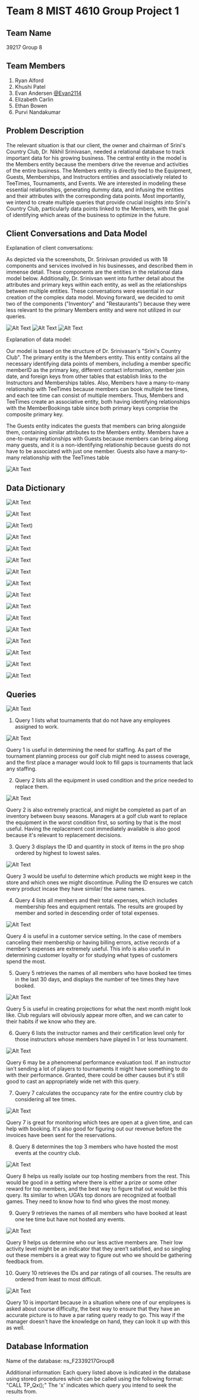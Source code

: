 # Team 8 MIST 4610 Group Project 1

## Team Name
39217 Group 8

## Team Members
1. Ryan Alford
2. Khushi Patel
3. Evan Andersen [@Evan2114](https://github.com/Evan2114)
4. Elizabeth Carlin
5. Ethan Bowen
6. Purvi Nandakumar

## Problem Description
The relevant situation is that our client, the owner and chairman of Srini's Country Club, Dr. Nikhil Srinivasan, needed a relational database to track important data for his growing business. The central entity in the model is the Members entity because the members drive the revenue and activities of the entire business. The Members entity is directly tied to the Equipment, Guests, Memberships, and Instructors entities and associatively related to TeeTimes, Tournaments, and Events. We are interested in modeling these essential relationships, generating dummy data, and infusing the entities and their attributes with the corresponding data points. Most importantly, we intend to create multiple queries that provide crucial insights into Srini's Country Club, particularly data points linked to the Members, with the goal of identifying which areas of the business to optimize in the future.

## Client Conversations and Data Model

Explanation of client conversations:

As depicted via the screenshots, Dr. Srinivsan provided us with 18 components and services involved in his businesses, and described them in immense detail. These components are the entities in the relational data model below. Additionally, Dr. Srinivsan went into further detail about the attributes and primary keys within each entity, as well as the relationships between multiple entities. These conversations were essential in our creation of the complex data model. Moving forward, we decided to omit two of the components ("Inventory" and "Restaurants") because they were less relevant to the primary Members entity and were not utilized in our queries. 

![Alt Text](https://github.com/Evan2114/MIST-4610-Group-Project-1/blob/main/Conversation%201.png)
![Alt Text](https://github.com/Evan2114/MIST-4610-Group-Project-1/blob/main/Conversation%202.png)
![Alt Text](https://github.com/Evan2114/MIST-4610-Group-Project-1/blob/main/Conversation%203.png)

Explanation of data model:

Our model is based on the structure of Dr. Srinivasan's "Srini's Country Club". The primary entity is the Members entity. This entity contains all the necessary identifying data points of members, including a member specific memberID as the primary key, different contact information, member join date, and foreign keys from other tables that establish links to the Instructors and Memberships tables. Also, Members have a many-to-many relationship with TeeTimes because members can book multiple tee times, and each tee time can consist of multiple members. Thus, Members and TeeTimes create an associative entity, both having identifying relationships with the MemberBookings table since both primary keys comprise the composite primary key.

The Guests entity indicates the guests that members can bring alongside them, containing similar attributes to the Members entity. Members have a one-to-many relationships with Guests because members can bring along many guests, and it is a non-identifying relationship because guests do not have to be associated with just one member. Guests also have a many-to-many relationship with the TeeTimes table

![Alt Text](https://github.com/Evan2114/MIST-4610-Group-Project-1/blob/main/Data%20Model.png)

## Data Dictionary

![Alt Text](https://github.com/Evan2114/MIST-4610-Group-Project-1/blob/main/Courses.png)

![Alt Text](https://github.com/Evan2114/MIST-4610-Group-Project-1/blob/main/Employees.png)

![Alt Text](https://github.com/Evan2114/MIST-4610-Group-Project-1/blob/main/Equipment.png))

![Alt Text](https://github.com/Evan2114/MIST-4610-Group-Project-1/blob/main/Events.png)

![Alt Text](https://github.com/Evan2114/MIST-4610-Group-Project-1/blob/main/GolfCarts.png)

![Alt Text](https://github.com/Evan2114/MIST-4610-Group-Project-1/blob/main/GuestBookings.png)

![Alt Text](https://github.com/Evan2114/MIST-4610-Group-Project-1/blob/main/Guests.png)

![Alt Text](https://github.com/Evan2114/MIST-4610-Group-Project-1/blob/main/Instructors.png)

![Alt Text](https://github.com/Evan2114/MIST-4610-Group-Project-1/blob/main/MemberBookings.png)

![Alt Text](https://github.com/Evan2114/MIST-4610-Group-Project-1/blob/main/MemberEvents.png)

![Alt Text](https://github.com/Evan2114/MIST-4610-Group-Project-1/blob/main/Members.png)

![Alt Text](https://github.com/Evan2114/MIST-4610-Group-Project-1/blob/main/Memberships.png)

![Alt Text](https://github.com/Evan2114/MIST-4610-Group-Project-1/blob/main/Member%20Tournaments.png)

![Alt Text](https://github.com/Evan2114/MIST-4610-Group-Project-1/blob/main/ProShop.png)

![Alt Text](https://github.com/Evan2114/MIST-4610-Group-Project-1/blob/main/TeeTimes.png)

![Alt Text](https://github.com/Evan2114/MIST-4610-Group-Project-1/blob/main/Tournaments.png)

## Queries

![Alt Text](https://github.com/Evan2114/MIST-4610-Group-Project-1/blob/main/Feature%20Table.png)

1. Query 1 lists what tournaments that do not have any employees assigned to work.

![Alt Text](https://github.com/Evan2114/MIST-4610-Group-Project-1/blob/main/Query%201.png)

Query 1 is useful in determining the need for staffing. As part of the tournament planning process our golf club might need to assess coverage, and the first place a manager would look to fill gaps is tournaments that lack any staffing.

2. Query 2 lists all the equipment in used condition and the price needed to replace them.

![Alt Text](https://github.com/Evan2114/MIST-4610-Group-Project-1/blob/main/Query%202.png)

Query 2 is also extremely practical, and might be completed as part of an inventory between busy seasons. Managers at a golf club want to replace the equipment in the worst condition first, so sorting by that is the most useful. Having the replacement cost immediately available is also good because it's relevant to replacement decisions. 

3. Query 3 displays the ID and quantity in stock of items in the pro shop ordered by highest to lowest sales.

![Alt Text](https://github.com/Evan2114/MIST-4610-Group-Project-1/blob/main/Query%203.png)

Query 3 would be useful to determine which products we might keep in the store and which ones we might discontinue. Pulling the ID ensures we catch every product incase they have similar/ the same names. 

4. Query 4 lists all members and their total expenses, which includes membership fees and equipment rentals. The results are grouped by member and sorted in descending order of total expenses.

![Alt Text](https://github.com/Evan2114/MIST-4610-Group-Project-1/blob/main/Query%204.png)

Query 4 is useful in a customer service setting. In the case of members canceling their membership or having billing errors, active records of a member’s expenses are extremely useful. This info is also useful in determining customer loyalty or for studying what types of customers spend the most. 

5. Query 5 retrieves the names of all members who have booked tee times in the last 30 days, and displays the number of tee times they have booked.

![Alt Text](https://github.com/Evan2114/MIST-4610-Group-Project-1/blob/main/Query%205.png)

Query 5 is useful in creating projections for what the next month might look like. Club regulars will obviously appear more often, and we can cater to their habits if we know who they are. 

6. Query 6 lists the instructor names and their certification level only for those instructors whose members have played in 1 or less tournament.

![Alt Text](https://github.com/Evan2114/MIST-4610-Group-Project-1/blob/main/Query%206.png)

Query 6 may be a phenomenal performance evaluation tool. If an instructor isn’t sending a lot of players to tournaments it might have something to do with their performance. Granted, there could be other causes but it's still good to cast an appropriately wide net with this query. 

7. Query 7 calculates the occupancy rate for the entire country club by considering all tee times.

![Alt Text](https://github.com/Evan2114/MIST-4610-Group-Project-1/blob/main/Query%207.png)

Query 7 is great for monitoring which tees are open at a given time, and can help with booking. It's also good for figuring out our revenue before the invoices have been sent for the reservations. 

8. Query 8 determines the top 3 members who have hosted the most events at the country club.

![Alt Text](https://github.com/Evan2114/MIST-4610-Group-Project-1/blob/main/Query%208.png)

Query 8 helps us really isolate our top hosting members from the rest. This would be good in a setting where there is either a prize or some other reward for top members, and the best way to figure that out would be this query. Its similar to when UGA’s top donors are recognized at football games. They need to know how to find who gives the most money. 

9. Query 9 retrieves the names of all members who have booked at least one tee time but have not hosted any events.

![Alt Text](https://github.com/Evan2114/MIST-4610-Group-Project-1/blob/main/Query%209.png)

Query 9  helps us determine who our less active members are. Their low activity level might be an indicator that they aren’t satisfied, and so singling out these members is a great way to figure out who we should be gathering feedback from.

10. Query 10 retrieves the IDs and par ratings of all courses. The results are ordered from least to most difficult.

![Alt Text](https://github.com/Evan2114/MIST-4610-Group-Project-1/blob/main/Query%2010.png)

Query 10 is important because in a situation where one of our employees is asked about course difficulty, the best way to ensure that they have an accurate picture is to have a par rating query ready to go. This way if the manager doesn't have the knowledge on hand, they can look it up with this as well. 

## Database Information
Name of the database: ns_F2339217Group8

Additional information: Each query listed above is indicated in the database using stored procedures which can be called using the following format: "CALL TP_Qx();" The 'x' indicates which query you intend to seek the results from.
